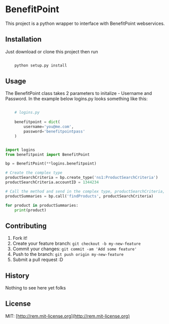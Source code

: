
# BenefitPoint

This project is a python wrapper to interface with BenefitPoint webservices. 

## Installation

Just download or clone this project then run
``` bash 

    python setup.py install

```

## Usage

The BenefitPoint class takes 2 parameters to initalize - Username and Password. In the example below logins.py looks something like this: 

``` python 

    # logins.py
    
    benefitpoint = dict(
        username='you@me.com',
        password='benefitpointpass'
    )


```

``` python

import logins
from benefitpoint import BenefitPoint

bp = BenefitPoint(**logins.benefitpoint)

# Create the complex type
productSearchCriteria = bp.create_type('ns1:ProductSearchCriteria')
productSearchCriteria.accountID = 1344234

# Call the method and send in the complex type, productSearchCriteria, as a param.
productSummaries = bp.call('findProducts', productSearchCriteria)

for product in productSummaries:
    print(product)

```

## Contributing

1. Fork it!
2. Create your feature branch: `git checkout -b my-new-feature`
3. Commit your changes: `git commit -am 'Add some feature'`
4. Push to the branch: `git push origin my-new-feature`
5. Submit a pull request :D

## History

Nothing to see here yet folks

## License

MIT: [http://rem.mit-license.org](http://rem.mit-license.org)